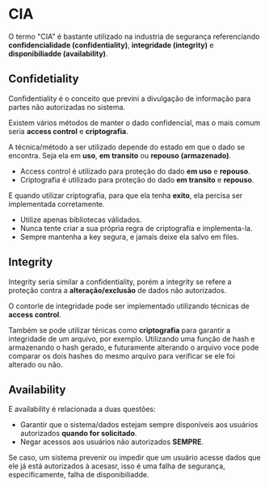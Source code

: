 # CIA

O termo "CIA" é bastante utilizado na industria de segurança referenciando **confidencialidade (confidentiality)**, **integridade (integrity)** e **disponibiliadde (availability)**.

## Confidetiality

Confidentiality é o conceito que previni a divulgação de informação para partes não autorizadas no sistema.

Existem vários métodos de manter o dado confidencial, mas o mais comum seria **access control** e **criptografia**.

A técnica/método a ser utilizado depende do estado em que o dado se encontra. Seja ela em **uso**, **em transito** ou **repouso (armazenado)**.

- Access control é utilizado para proteção do dado **em uso** e **repouso**.
- Criptografia é utilizado para proteção do dado **em transito** e **repouso**.

E quando utilizar criptografia, para que ela tenha **exito**, ela percisa ser implementada corretamente.

- Utilize apenas bibliotecas válidados.
- Nunca tente criar a sua própria regra de criptografia e implementa-la.
- Sempre mantenha a key segura, e jamais deixe ela salvo em files.

## Integrity

Integrity seria similar a confidentiality, porém a integrity se refere a proteção contra a **alteração/exclusão** de dados não autorizados.

O contorle de integridade pode ser implementado utilizando técnicas de **access control**.

Também se pode utilizar ténicas como **criptografia** para garantir a integridade de um arquivo, por exemplo. Utilizando uma função de hash e armazenando o hash gerado, e futuramente alterando o arquivo voce pode comparar os dois hashes do mesmo arquivo para verificar se ele foi alterado ou não.

## Availability

E availability é relacionada a duas questões:

- Garantir que o sistema/dados estejam sempre disponíveis aos usuários autorizados **quando for solicitado**.
- Negar acessos aos usuários não autorizados **SEMPRE**.

Se caso, um sistema prevenir ou impedir que um usuário acesse dados que ele já está autorizados à acesasr, isso é uma falha de segurança, especificamente, falha de disponibiliadde.
